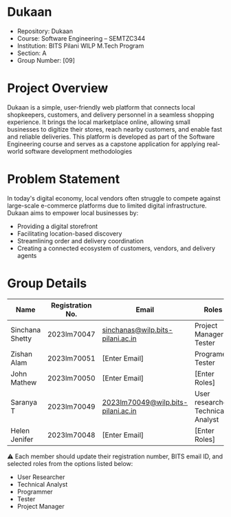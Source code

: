 # Dukaan
- Repository: Dukaan
- Course: Software Engineering – SEMTZC344
- Institution: BITS Pilani WILP M.Tech Program
- Section: A
- Group Number: [09]
# Project Overview
Dukaan is a simple, user-friendly web platform that connects local shopkeepers, customers, and delivery personnel in a seamless shopping experience. It brings the local marketplace online, allowing small businesses to digitize their stores, reach nearby customers, and enable fast and reliable deliveries.
This platform is developed as part of the Software Engineering course and serves as a capstone application for applying real-world software development methodologies
# Problem Statement
In today's digital economy, local vendors often struggle to compete against large-scale e-commerce platforms due to limited digital infrastructure. Dukaan aims to empower local businesses by:
- Providing a digital storefront
- Facilitating location-based discovery
- Streamlining order and delivery coordination
- Creating a connected ecosystem of customers, vendors, and delivery agents
# Group Details

| Name             | Registration No. | Email              | Roles                        |
|------------------|------------------|---------------------|-------------------------------|
| Sinchana Shetty  | 2023lm70047      | sinchanas@wilp.bits-pilani.ac.in | Project Manager & Tester  |
| Zishan Alam      | 2023lm70051      | [Enter Email]       | Programer, Tester            |
| John Mathew      | 2023lm70050      | [Enter Email]       | [Enter Roles]                 |
| Saranya T        | 2023lm70049      | 2023lm70049@wilp.bits-pilani.ac.in | User researcher, Technical Analyst     |
| Helen Jenifer    | 2023lm70048      | [Enter Email]       | [Enter Roles]                 |

⚠️ Each member should update their registration number, BITS email ID, and selected roles from the options listed below:

- User Researcher
- Technical Analyst
- Programmer
- Tester
- Project Manager



